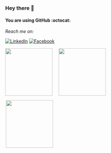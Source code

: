 ### Hey there 👋
#### You are using GitHub :octocat:

<!-- <a href="https://hits.seeyoufarm.com"><img src="https://hits.seeyoufarm.com/api/count/incr/badge.svg?url=https%3A%2F%2Fgithub.com%2FShalikaAshan01&count_bg=%2340C463&title_bg=%23555555&icon=github.svg&icon_color=%23E7E7E7&title=Hits&edge_flat=true"/></a> -->

<!--
**ShalikaAshan01/ShalikaAshan01** is a ✨ _special_ ✨ repository because its `README.md` (this file) appears on your GitHub profile.

Here are some ideas to get you started:

- 🔭 I’m currently working on ...
- 🌱 I’m currently learning ...
- 👯 I’m looking to collaborate on ...
- 🤔 I’m looking for help with ...
- 💬 Ask me about ...
- 📫 How to reach me: ...
- 😄 Pronouns: ...
- ⚡ Fun fact: ...
-->

<p align="left">
<i>Reach me on:</i><br>

<a href="www.linkedin.com/in/shalika-ashan-a37949147" target="_blank"><img src="https://img.shields.io/badge/LinkedIn-%230077B5.svg?&style=flat-square&logo=linkedin&logoColor=white" alt="LinkedIn"></a>
<a href="https://www.facebook.com/shalika.ashan.5" target="_blank"><img src="https://img.shields.io/badge/Facebook-%231877F2.svg?&style=flat-square&logo=facebook&logoColor=white" alt="Facebook"></a>
<!--<a href="https://twitter.com/shalikaashan01" target="_blank"><img src="https://img.shields.io/badge/Twitter-%231da1f2.svg?&style=flat-square&logo=twitter&logoColor=white" alt="Twitter"></a>-->
</p>

<img height="150" src="https://github-readme-stats.vercel.app/api?username=ShalikaAshan01&show_icons=true&theme=radical" /><img height="150" hspace="20" src="https://github-readme-stats.vercel.app/api/top-langs/?username=ShalikaAshan01&layout=compact&theme=radical" />

<img height="150" hspace="2" src="http://github-readme-streak-stats.herokuapp.com?user=ShalikaAshan01&show_icons=true&theme=radical" />
